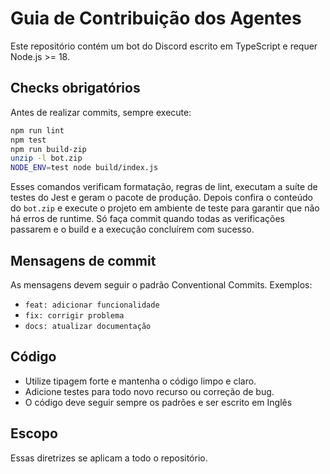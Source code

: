 # Guia de Contribuição dos Agentes

Este repositório contém um bot do Discord escrito em TypeScript e requer Node.js >= 18.

## Checks obrigatórios

Antes de realizar commits, sempre execute:

```bash
npm run lint
npm test
npm run build-zip
unzip -l bot.zip
NODE_ENV=test node build/index.js
```
Esses comandos verificam formatação, regras de lint, executam a suíte de testes do Jest e geram o pacote de produção. Depois confira o conteúdo do `bot.zip` e execute o projeto em ambiente de teste para garantir que não há erros de runtime. Só faça commit quando todas as verificações passarem e o build e a execução concluírem com sucesso.

## Mensagens de commit

As mensagens devem seguir o padrão Conventional Commits. Exemplos:

- `feat: adicionar funcionalidade`
- `fix: corrigir problema`
- `docs: atualizar documentação`

## Código

- Utilize tipagem forte e mantenha o código limpo e claro.
- Adicione testes para todo novo recurso ou correção de bug.
- O código deve seguir sempre os padrões e ser escrito em Inglês

## Escopo

Essas diretrizes se aplicam a todo o repositório.
